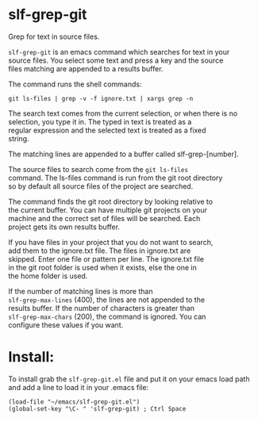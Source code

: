 # slf-grep-git
Grep for text in source files.

`slf-grep-git` is an emacs command which searches for text in your                                                     
source files. You select some text and press a key and the source                                                      
files matching are appended to a results buffer.                                                                       
                                                                                                                       
The command runs the shell commands:                                                                                   
                                                                                                                       
    git ls-files | grep -v -f ignore.txt | xargs grep -n                                                               
                                                                                                                       
The search text comes from the current selection, or when there is no                                                  
selection, you type it in. The typed in text is treated as a                                                           
regular expression and the selected text is treated as a fixed                                                         
string.                                                                                                                
                                                                                                                       
The matching lines are appended to a buffer called slf-grep-[number].                                                     
                                                                                                                       
The source files to search come from the `git ls-files`                                                                
command. The ls-files command is run from the git root directory                                                       
so by default all source files of the project are searched.                                                            
                                                                                                                       
The command finds the git root directory by looking relative to                                                        
the current buffer. You can have multiple git projects on your                                                         
machine and the correct set of files will be searched. Each                                                            
project gets its own results buffer.

If you have files in your project that you do not want to search,                                                      
add them to the ignore.txt file. The files in ignore.txt are                                                           
skipped. Enter one file or pattern per line. The ignore.txt file                                                       
in the git root folder is used when it exists, else the one in                                                         
the home folder is used.                                                                                               
                                                                                                                       
If the number of matching lines is more than                                                                           
`slf-grep-max-lines` (400), the lines are not appended to the                                                          
results buffer. If the number of characters is greater than                                                            
`slf-grep-max-chars` (200), the command is ignored. You can                                                            
configure these values if you want.                                                                                    
                                                                                                                       

Install:
========

To install grab the `slf-grep-git.el` file and put it on your emacs load
path and add a line to load it in your .emacs file:

    (load-file "~/emacs/slf-grep-git.el")
    (global-set-key "\C- " 'slf-grep-git) ; Ctrl Space
    

